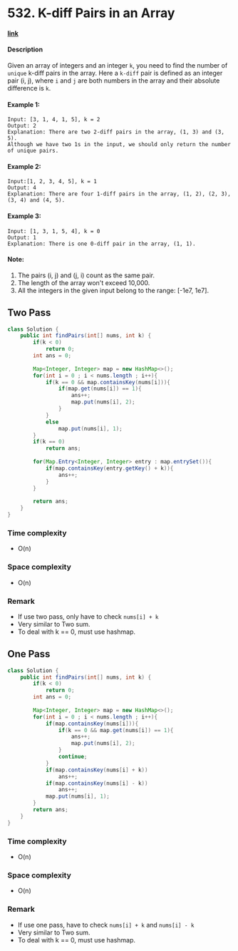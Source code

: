 # 532. K-diff Pairs in an Array

#### [link](https://leetcode.com/problems/k-diff-pairs-in-an-array/) 

#### Description
Given an array of integers and an integer `k`, you need to find the number of `unique` k-diff pairs in the array. Here a `k-diff` pair is defined as an integer pair (i, j), where `i` and `j` are both numbers in the array and their absolute difference is `k`.

#### Example 1:
```
Input: [3, 1, 4, 1, 5], k = 2
Output: 2
Explanation: There are two 2-diff pairs in the array, (1, 3) and (3, 5).
Although we have two 1s in the input, we should only return the number of unique pairs.
```
#### Example 2:
```
Input:[1, 2, 3, 4, 5], k = 1
Output: 4
Explanation: There are four 1-diff pairs in the array, (1, 2), (2, 3), (3, 4) and (4, 5).
```

#### Example 3:
```
Input: [1, 3, 1, 5, 4], k = 0
Output: 1
Explanation: There is one 0-diff pair in the array, (1, 1).
```

#### Note:
1. The pairs (i, j) and (j, i) count as the same pair.
2. The length of the array won't exceed 10,000.
3. All the integers in the given input belong to the range: [-1e7, 1e7].

## Two Pass
```java
class Solution {
    public int findPairs(int[] nums, int k) {
        if(k < 0)
            return 0;
        int ans = 0;
        
        Map<Integer, Integer> map = new HashMap<>();
        for(int i = 0 ; i < nums.length ; i++){
            if(k == 0 && map.containsKey(nums[i])){
                if(map.get(nums[i]) == 1){
                    ans++;
                    map.put(nums[i], 2);
                }
            }
            else
                map.put(nums[i], 1);
        }
        if(k == 0)
            return ans;
        
        for(Map.Entry<Integer, Integer> entry : map.entrySet()){
            if(map.containsKey(entry.getKey() + k)){
                ans++;
            }    
        }
        
        return ans;
    }
}
```
### Time complexity
* O(n)
### Space complexity
* O(n)
### Remark
* If use two pass, only have to check `nums[i] + k`
* Very similar to Two sum.
* To deal with k == 0, must use hashmap.

## One Pass
```java
class Solution {
    public int findPairs(int[] nums, int k) {
        if(k < 0)
            return 0;
        int ans = 0;
        
        Map<Integer, Integer> map = new HashMap<>();
        for(int i = 0 ; i < nums.length ; i++){
            if(map.containsKey(nums[i])){
                if(k == 0 && map.get(nums[i]) == 1){
                    ans++;
                    map.put(nums[i], 2);
                }
                continue;
            }
            if(map.containsKey(nums[i] + k))
                ans++;
            if(map.containsKey(nums[i] - k))
                ans++;
            map.put(nums[i], 1);
        }
        return ans;
    }
}
```

### Time complexity
* O(n)
### Space complexity
* O(n)
### Remark
* If use one pass, have to check `nums[i] + k` and `nums[i] - k`
* Very similar to Two sum.
* To deal with k == 0, must use hashmap.